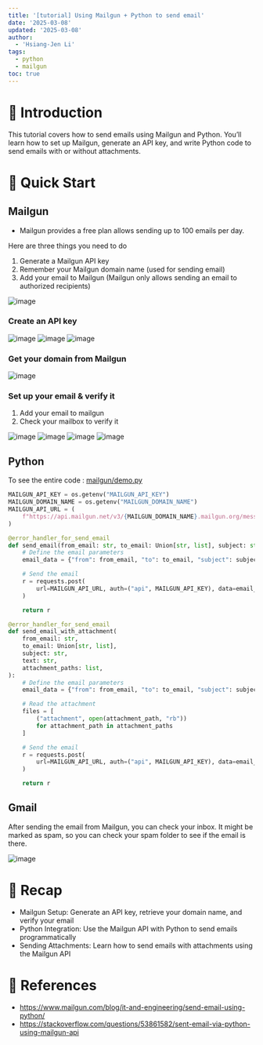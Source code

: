 ```yaml
---
title: '[tutorial] Using Mailgun + Python to send email'
date: '2025-03-08'
updated: '2025-03-08'
author:
  - 'Hsiang-Jen Li'
tags:
  - python
  - mailgun
toc: true
---
```


# 📌 Introduction
This tutorial covers how to send emails using Mailgun and Python. You’ll learn how to set up Mailgun, generate an API key, and write Python code to send emails with or without attachments.

<!-- more -->

# 🚀 Quick Start

## Mailgun
- Mailgun provides a free plan allows sending up to 100 emails per day.

Here are three things you need to do
1. Generate a Mailgun API key
1. Remember your Mailgun domain name (used for sending email)
1. Add your email to Mailgun (Mailgun only allows sending an email to authorized recipients)

![image](https://hackmd.io/_uploads/Hk6SuIujkg.png)
<!-- ![image](https://hackmd.io/_uploads/HkFMY8_syx.png) -->

### Create an API key

![image](https://hackmd.io/_uploads/ByhJkmFj1g.png)
![image](https://hackmd.io/_uploads/ry8XkmFikl.png)
![image](https://hackmd.io/_uploads/BJOHy7Fjkg.png)

### Get your domain from Mailgun

![image](https://hackmd.io/_uploads/SkoMbQtsyg.png)

### Set up your email & verify it

1. Add your email to mailgun
1. Check your mailbox to verify it

![image](https://hackmd.io/_uploads/S14QdQtoke.png)
![image](https://hackmd.io/_uploads/HkU8_Qtj1g.png)
![image](https://hackmd.io/_uploads/Sko__7tjkg.png)
![image](https://hackmd.io/_uploads/Hkggi7Kikx.png)

## Python

To see the entire code : [mailgun/demo.py](https://github.com/hsiangjenli/tiny-colab/blob/f62b74143bc029935914b28652b314bfa9512e5d/mailgun/demo.py)

```python
MAILGUN_API_KEY = os.getenv("MAILGUN_API_KEY")
MAILGUN_DOMAIN_NAME = os.getenv("MAILGUN_DOMAIN_NAME")
MAILGUN_API_URL = (
    f"https://api.mailgun.net/v3/{MAILGUN_DOMAIN_NAME}.mailgun.org/messages"
)
```

```python
@error_handler_for_send_email
def send_email(from_email: str, to_email: Union[str, list], subject: str, text: str):
    # Define the email parameters
    email_data = {"from": from_email, "to": to_email, "subject": subject, "text": text}

    # Send the email
    r = requests.post(
        url=MAILGUN_API_URL, auth=("api", MAILGUN_API_KEY), data=email_data
    )

    return r
```

```python
@error_handler_for_send_email
def send_email_with_attachment(
    from_email: str,
    to_email: Union[str, list],
    subject: str,
    text: str,
    attachment_paths: list,
):
    # Define the email parameters
    email_data = {"from": from_email, "to": to_email, "subject": subject, "text": text}

    # Read the attachment
    files = [
        ("attachment", open(attachment_path, "rb"))
        for attachment_path in attachment_paths
    ]

    # Send the email
    r = requests.post(
        url=MAILGUN_API_URL, auth=("api", MAILGUN_API_KEY), data=email_data, files=files
    )

    return r
```

## Gmail
After sending the email from Mailgun, you can check your inbox. It might be marked as spam, so you can check your spam folder to see if the email is there.

![image](https://hackmd.io/_uploads/BJtOYQtoyl.png)

# 🔁 Recap
- Mailgun Setup: Generate an API key, retrieve your domain name, and verify your email
- Python Integration: Use the Mailgun API with Python to send emails programmatically
- Sending Attachments: Learn how to send emails with attachments using the Mailgun API

# 🔗 References
- https://www.mailgun.com/blog/it-and-engineering/send-email-using-python/
- https://stackoverflow.com/questions/53861582/sent-email-via-python-using-mailgun-api
